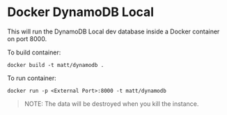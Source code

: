 # Docker DynamoDB Local

This will run the DynamoDB Local dev database inside a Docker container on port 8000.

To build container:
```
docker build -t matt/dynamodb .
```

To run container:
```
docker run -p <External Port>:8000 -t matt/dynamodb
```

> NOTE: The data will be destroyed when you kill the instance.
